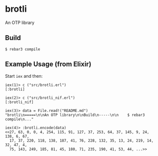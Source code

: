 brotli
=====

An OTP library

Build
-----

    $ rebar3 compile

Example Usage (from Elixir)
-----
Start `iex` and then:

```
iex(1)> c ("src/brotli.erl")
[:brotli]

iex(2)> c ("src/brotli_nif.erl")
[:brotli_nif]

iex(3)> data = File.read!("README.md")
"brotli\n=====\n\nAn OTP library\n\nBuild\n-----\n\n    $ rebar3 compile\n..."

iex(4)> :brotli.encode(data)
<<27, 63, 0, 0, 4, 254, 115, 91, 127, 37, 253, 64, 37, 145, 9, 24, 138, 6, 67,
  17, 37, 220, 118, 138, 187, 41, 76, 228, 132, 35, 13, 24, 219, 14, 32, 47, 4,
  75, 143, 249, 185, 81, 45, 180, 71, 235, 190, 41, 53, 44, ...>>
```
